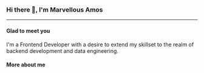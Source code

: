 ### Hi there 👋, I'm Marvellous Amos
---
#### Glad to meet you
I'm a Frontend Developer with a desire to extend my skillset to the realm of backend development and data engineering.

#### More about me

<!--
**Marvel-D/Marvel-D** is a ✨ _special_ ✨ repository because its `README.md` (this file) appears on your GitHub profile.

Here are some ideas to get you started:

- 🔭 I’m currently working on ...
- 🌱 I’m currently learning ...
- 👯 I’m looking to collaborate on ...
- 🤔 I’m looking for help with ...
- 💬 Ask me about ...
- 📫 How to reach me: ...
- 😄 Pronouns: ...
- ⚡ Fun fact: ...
-->
